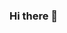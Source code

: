 ### Hi there 👋

<!--
**Pranav18362/Pranav18362** is a ✨ _special_ ✨ repository because its `README.md` (this file) appears on your GitHub profile.

Pranav Palle
CS+Business Admin
2027

